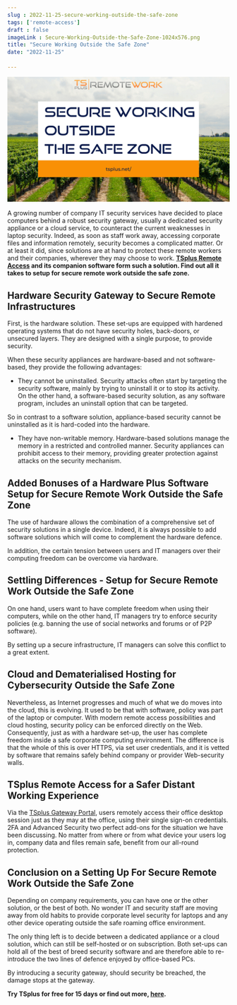 ```yaml
---
slug : 2022-11-25-secure-working-outside-the-safe-zone
tags: ['remote-access']
draft : false 
imageLink : Secure-Working-Outside-the-Safe-Zone-1024x576.png
title: "Secure Working Outside the Safe Zone"
date: "2022-11-25"

---
```


[![Article title, TSplus logo and link, on a background picture of a vine field.](./images/Secure-Working-Outside-the-Safe-Zone-1024x576.png)](https://tsplus.net/remote-work/)

A growing number of company IT security services have decided to place computers behind a robust security gateway, usually a dedicated security appliance or a cloud service, to counteract the current weaknesses in laptop security. Indeed, as soon as staff work away, accessing corporate files and information remotely, security becomes a complicated matter. Or at least it did, since solutions are at hand to protect these remote workers and their companies, wherever they may choose to work. **[TSplus Remote Access](https://tsplus.net/remote-access/) and its companion software form such a solution. Find out all it takes to setup for secure remote work outside the safe zone.**

## Hardware Security Gateway to Secure Remote Infrastructures

First, is the hardware solution. These set-ups are equipped with hardened operating systems that do not have security holes, back-doors, or unsecured layers. They are designed with a single purpose, to provide security.

When these security appliances are hardware-based and not software-based, they provide the following advantages:

- They cannot be uninstalled. Security attacks often start by targeting the security software, mainly by trying to uninstall it or to stop its activity. On the other hand, a software-based security solution, as any software program, includes an uninstall option that can be targeted.

So in contrast to a software solution, appliance-based security cannot be uninstalled as it is hard-coded into the hardware.

- They have non-writable memory. Hardware-based solutions manage the memory in a restricted and controlled manner. Security appliances can prohibit access to their memory, providing greater protection against attacks on the security mechanism.

## Added Bonuses of a Hardware Plus Software Setup for Secure Remote Work Outside the Safe Zone

The use of hardware allows the combination of a comprehensive set of security solutions in a single device. Indeed, it is always possible to add software solutions which will come to complement the hardware defence.

In addition, the certain tension between users and IT managers over their computing freedom can be overcome via hardware.

## Settling Differences - Setup for Secure Remote Work Outside the Safe Zone

On one hand, users want to have complete freedom when using their computers, while on the other hand, IT managers try to enforce security policies (e.g. banning the use of social networks and forums or of P2P software).

By setting up a secure infrastructure, IT managers can solve this conflict to a great extent.

## Cloud and Dematerialised Hosting for Cybersecurity Outside the Safe Zone

Nevertheless, as Internet progresses and much of what we do moves into the cloud, this is evolving. It used to be that with software, policy was part of the laptop or computer. With modern remote access possibilities and cloud hosting, security policy can be enforced directly on the Web. Consequently, just as with a hardware set-up, the user has complete freedom inside a safe corporate computing environment. The difference is that the whole of this is over HTTPS, via set user credentials, and it is vetted by software that remains safely behind company or provider Web-security walls.

## TSplus Remote Access for a Safer Distant Working Experience

Via the [TSplus Gateway Portal](https://tsplus.net/remote-access/features/), users remotely access their office desktop session just as they may at the office, using their single sign-on credentials. 2FA and Advanced Security two perfect add-ons for the situation we have been discussing. No matter from where or from what device your users log in, company data and files remain safe, benefit from our all-round protection.

## Conclusion on a Setting Up For Secure Remote Work Outside the Safe Zone

Depending on company requirements, you can have one or the other solution, or the best of both. No wonder IT and security staff are moving away from old habits to provide corporate level security for laptops and any other device operating outside the safe roaming office environment.

The only thing left is to decide between a dedicated appliance or a cloud solution, which can still be self-hosted or on subscription. Both set-ups can hold all of the best of breed security software and are therefore able to re-introduce the two lines of defence enjoyed by office-based PCs.

By introducing a security gateway, should security be breached, the damage stops at the gateway.

**Try TSplus for free for 15 days or find out more, [here](https://tsplus.net/).**
